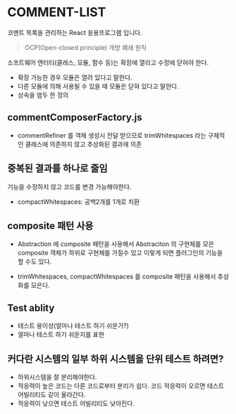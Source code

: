 # COMMENT-LIST
코멘트 목록을 관리하는 React 응용프로그램 입니다.

> OCP(Open-closed principle) 개방 폐쇄 원칙

소프트웨어 엔터티(클래스, 모듈, 함수 등)는 확장에 열리고 수정에 닫혀야 한다.

- 확장 가능한 경우 모듈은 열려 있다고 말한다.
- 다른 모듈에 의해 사용될 수 있을 때 모듈은 닫혀 있다고 말한다.
- 상속을 염두 한 정의

## commentComposerFactory.js
- commentRefiner 를 객체 생성시 전달 받으므로 trimWhitespaces 라는 구체적인 클래스에 의존하지 않고 추상화된 결과에 의존

## 중복된 결과를 하나로 줄임
기능을 수정하지 않고 코드를 변경 가능해야한다.
- compactWhitespaces: 공백2개를 1개로 치환

## composite 패턴 사용
- Abstraction 에 composite 패턴을 사용해서 Abstraciton 의 구현체를 모은 composite 객체가 하위로 구현체를 가질수 있고 이렇게 되면 플러그인의 기능을 할 수도 있다.

- trimWhitespaces, compactWhitespaces 를 composite 패턴을 사용해서 추상화를 모은다.

## Test ablity
- 테스트 용이성(얼마나 테스트 하기 쉬운가?)
- 얼마나 테스트 하기 쉬운지를 표현

## 커다란 시스템의 일부 하위 시스템을 단위 테스트 하려면?
- 하위시스템을 잘 분리해야한다.
- 적응력이 높은 코드는 다른 코드로부터 분리가 쉽다. 코드 적응력이 오르면 테스트 어빌리티도 같이 올라간다.
- 적응력이 낮으면 테스트 어빌리티도 낮아진다.